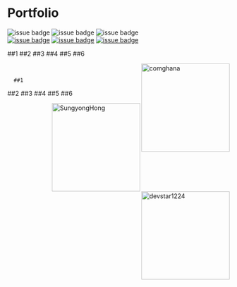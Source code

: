 


# Portfolio
![issue badge](https://img.shields.io/badge/Create%20At-2019%2F11%2F04-brightgreen)
![issue badge](https://img.shields.io/github/license/devstar1224/Collaboration_Portfolio)
![issue badge](https://img.shields.io/github/release/devstar1224/Collaboration_Portfolio.svg)
<br>
[![issue badge](https://img.shields.io/badge/Github-Jieun--Jang-black?logo=github)](https://github.com/comghana)
[![issue badge](https://img.shields.io/badge/Github-Sungyong--Hong-black?logo=github)](https://github.com/SungyongHong)
[![issue badge](https://img.shields.io/badge/Github-Sangik--Lee-black?logo=github)](https://github.com/devstar1224)


  ##1
  ##2
  ##3
  ##4
  ##5
  ##6

<img align ="right" src="https://avatars1.githubusercontent.com/u/46733911?s=460&v=4" height="200" width="200" alt="comghana">
<br>

      ##1
  ##2
  ##3
  ##4
  ##5
  ##6

<img align="right" src="https://avatars3.githubusercontent.com/u/45868367?s=460&v=4" height="200" width="200" alt="SungyongHong">
<br>

<div>

</div>
<img align="right" src="https://avatars1.githubusercontent.com/u/23352518?s=460&v=4" height="200" width="200" alt="devstar1224">

